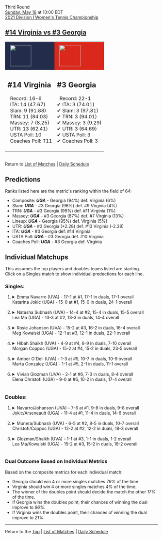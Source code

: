 Third Round[](#top)<a name="top"></a>  
[Sunday, May 16](../../schedule/05-16.md) at 10:00 EDT  
[2021 Division I Women's Tennis Championship](../index.md)  
## [#14 Virginia vs #3 Georgia](https://www.ncaa.com/game/5833699)  

<table><tr style="background-color: #d9d9d9 !important"><td style="background-color: #232D4B !important"><img src="https://www.ncaa.com/sites/default/files/images/logos/schools/v/virginia.70.png" width="70" height="70" style="padding: 8px;" /></td><td style="background-color: #DA291C !important"><img src="https://www.ncaa.com/sites/default/files/images/logos/schools/g/georgia.70.png" width="70" height="70" style="padding: 8px;" /></td></tr><tr>
<td>  

<h2>#14 Virginia</h2>  
&nbsp; Record: 16-6<br>  
&nbsp; ITA: 14 (47.67)<br>  
&nbsp; Slam: 9 (91.88)<br>  
&nbsp; TRN: 11 (84.03)<br>  
&nbsp; Massey: 7 (8.25)<br>  
&nbsp; UTR: 13 (62.41)<br>  
&nbsp; USTA Poll: 10<br>  
&nbsp; Coaches Poll: T11<br>  
<br>  

</td>
<td>  

<h2>#3 Georgia</h2>  
&nbsp; Record: 22-1<br>  
&#10004; ITA: 3 (74.01)<br>  
&#10004; Slam: 3 (97.81)<br>  
&#10004; TRN: 3 (94.01)<br>  
&#10004; Massey: 3 (9.29)<br>  
&#10004; UTR: 3 (64.69)<br>  
&#10004; USTA Poll: 3<br>  
&#10004; Coaches Poll: 3<br>  
<br>  

</td>
</tr></table>  


<br>Return to [List of Matches](../index.md) &#124; [Daily Schedule](../../schedule/05-16.md)

## Predictions  

Ranks listed here are the metric's ranking within the field of 64:  
- Composite: ***UGA*** - Georgia (94%) def. Virginia (6%)  
- Slam: ***UGA*** - #3 Georgia (96%) def. #9 Virginia (4%)  
- TRN: ***UGA*** - #3 Georgia (99%) def. #11 Virginia (1%)  
- Massey: ***UGA*** - #3 Georgia (87%) def. #7 Virginia (13%)  
- Lineup: ***UGA*** - Georgia (95%) def. Virginia (5%)  
- UTR: ***UGA*** - #3 Georgia (+2.28) def. #13 Virginia (-2.28)  
- ITA: ***UGA*** - #3 Georgia def. #14 Virginia  
- USTA Poll: ***UGA*** - #3 Georgia def. #10 Virginia  
- Coaches Poll: ***UGA*** - #3 Georgia def. Virginia  

## Individual Matchups  
This assumes the top players and doubles teams listed are starting.  
Click on a Singles match to show individual predections for each line.  

### Singles:  

<ol>
<li><details>
<summary markdown="span">Emma Navarro (UVA) - 17-1 at #1, 17-1 in duals, 17-1 overall<br>Katarina Jokic (UGA) - 15-0 at #1, 15-0 in duals, 24-1 overall</summary>
<h4>Predictions</h4><ul>
<li>Composite: <b><i>UVA</i></b> - Navarro (53%) def. Jokic (47%)</li>  
<li>Slam: <b><i>UGA</i></b> - Jokic (51%) def. Navarro (49%)</li>  
<li>TRN: <b><i>UVA</i></b> - Navarro (57%) def. Jokic (43%)</li>  
<li>Massey: <b><i>UVA</i></b> - Navarro (51%) def. Jokic (49%)</li>  
<li>UTR: <b><i>UVA</i></b> - Navarro (58%) def. Jokic (42%)</li>  
<li>ITA: <b><i>UVA</i></b> - Navarro (62.96) def. Jokic (60.56)</li>  
</ul>
</details>&nbsp;</li>
<li><details>
<summary markdown="span">Natasha Subhash (UVA) - 14-4 at #2, 15-4 in duals, 15-5 overall<br>Lea Ma (UGA) - 13-3 at #2, 13-3 in duals, 14-4 overall</summary>
<h4>Predictions</h4><ul>
<li>Composite: <b><i>UVA</i></b> - Subhash (51%) def. Ma (49%)</li>  
<li>Slam: <b><i>UGA</i></b> - Ma (61%) def. Subhash (39%)</li>  
<li>TRN: <b><i>UVA</i></b> - Subhash (52%) def. Ma (48%)</li>  
<li>Massey: <b><i>UVA</i></b> - Subhash (53%) def. Ma (47%)</li>  
<li>UTR: <b><i>UVA</i></b> - Subhash (58%) def. Ma (42%)</li>  
<li>ITA: <b><i>UVA</i></b> - Subhash (40.00) def. Ma (11.14)</li>  
</ul>
</details>&nbsp;</li>
<li><details>
<summary markdown="span">Rosie Johanson (UVA) - 15-2 at #3, 16-2 in duals, 16-4 overall<br>Meg Kowalski (UGA) - 12-1 at #3, 12-1 in duals, 22-1 overall</summary>
<h4>Predictions</h4><ul>
<li>Composite: <b><i>UGA</i></b> - Kowalski (68%) def. Johanson (32%)</li>  
<li>Slam: <b><i>UGA</i></b> - Kowalski (76%) def. Johanson (24%)</li>  
<li>TRN: <b><i>UGA</i></b> - Kowalski (80%) def. Johanson (20%)</li>  
<li>Massey: <b><i>UGA</i></b> - Kowalski (60%) def. Johanson (40%)</li>  
<li>UTR: <b><i>UGA</i></b> - Kowalski (55%) def. Johanson (45%)</li>  
<li>ITA: <b><i>UGA</i></b> - Kowalski (23.73) def. Johanson (6.37)</li>  
</ul>
</details>&nbsp;</li>
<li><details>
<summary markdown="span">Hibah Shaikh (UVA) - 4-9 at #4, 6-9 in duals, 7-10 overall<br>Morgan Coppoc (UGA) - 15-2 at #4, 15-2 in duals, 23-5 overall</summary>
<h4>Predictions</h4><ul>
<li>Composite: <b><i>UGA</i></b> - Coppoc (91%) def. Shaikh (9%)</li>  
<li>Slam: <b><i>UGA</i></b> - Coppoc (90%) def. Shaikh (10%)</li>  
<li>TRN: <b><i>UGA</i></b> - Coppoc (94%) def. Shaikh (6%)</li>  
<li>Massey: <b><i>UGA</i></b> - Coppoc (90%) def. Shaikh (10%)</li>  
<li>UTR: <b><i>UGA</i></b> - Coppoc (90%) def. Shaikh (10%)</li>  
<li>ITA: <b><i>UGA</i></b> - Coppoc (8.66) def. Shaikh (1.63)</li>  
</ul>
</details>&nbsp;</li>
<li><details>
<summary markdown="span">Amber O'Dell (UVA) - 1-3 at #5, 10-7 in duals, 10-9 overall<br>Marta Gonzalez (UGA) - 1-1 at #5, 2-1 in duals, 11-1 overall</summary>
<h4>Predictions</h4><ul>
<li>Composite: <b><i>UGA</i></b> - Gonzalez (97%) def. O'Dell (3%)</li>  
<li>Slam: <b><i>UGA</i></b> - Gonzalez (99%) def. O'Dell (1%)</li>  
<li>TRN: <b><i>UGA</i></b> - Gonzalez (99%) def. O'Dell (1%)</li>  
<li>Massey: <b><i>UGA</i></b> - Gonzalez (89%) def. O'Dell (11%)</li>  
<li>UTR: <b><i>UGA</i></b> - Gonzalez (99%) def. O'Dell (1%)</li>  
<li>ITA: <b><i>UGA</i></b> - Gonzalez (11.71) def. O'Dell (1.59)</li>  
</ul>
</details>&nbsp;</li>
<li><details>
<summary markdown="span">Vivian Glozman (UVA) - 2-1 at #6, 7-3 in duals, 8-4 overall<br>Elena Christofi (UGA) - 9-0 at #6, 10-2 in duals, 17-4 overall</summary>
<h4>Predictions</h4><ul>
<li>Composite: <b><i>UGA</i></b> - Christofi (74%) def. Glozman (26%)</li>  
<li>Slam: <b><i>UGA</i></b> - Christofi (77%) def. Glozman (23%)</li>  
<li>TRN: <b><i>UGA</i></b> - Christofi (73%) def. Glozman (27%)</li>  
<li>Massey: <b><i>UGA</i></b> - Christofi (60%) def. Glozman (40%)</li>  
<li>UTR: <b><i>UGA</i></b> - Christofi (86%) def. Glozman (14%)</li>  
<li>ITA: <b><i>UVA</i></b> - Glozman (2.77) def. Christofi (2.36)</li>  
</ul>
</details>&nbsp;</li>
</ol>

### Doubles:  

<ol>
<li><details>
<summary markdown="span">Navarro/Johanson (UVA) - 7-6 at #1, 9-8 in duals, 9-8 overall<br>Jokic/Arseneault (UGA) - 11-4 at #1, 11-4 in duals, 14-6 overall</summary>
<br>Sorry, we don't have any metrics for this match
</details>&nbsp;</li>
<li><details>
<summary markdown="span">Munera/Subhash (UVA) - 6-5 at #2, 8-5 in duals, 10-7 overall<br>Christofi/Coppoc (UGA) - 12-2 at #2, 12-2 in duals, 18-3 overall</summary>
<br>Sorry, we don't have any metrics for this match
</details>&nbsp;</li>
<li><details>
<summary markdown="span">Glozman/Shaikh (UVA) - 1-1 at #3, 1-1 in duals, 1-2 overall<br>Lea Ma/Kowalski (UGA) - 15-2 at #3, 15-2 in duals, 18-2 overall</summary>
<br>Sorry, we don't have any metrics for this match
</details>&nbsp;</li>
</ol>

### Dual Outcome Based on Individual Metrics  
  
Based on the composite metrics for each individual match:  
- Georgia should win 4 or more singles matches *79%* of the time.  
- Virginia should win 4 or more singles matches *4%* of the time.  
- The winner of the doubles point should decide the match the other *17%* of the time.  
- If Georgia wins the doubles point, their chances of winning the dual improve to *96%*.  
- If Virginia wins the doubles point, their chances of winning the dual improve to *21%*.  
  
------

Return to the [Top](#top) &#124; [List of Matches](../index.md) &#124; [Daily Schedule](../../schedule/05-16.md)  
